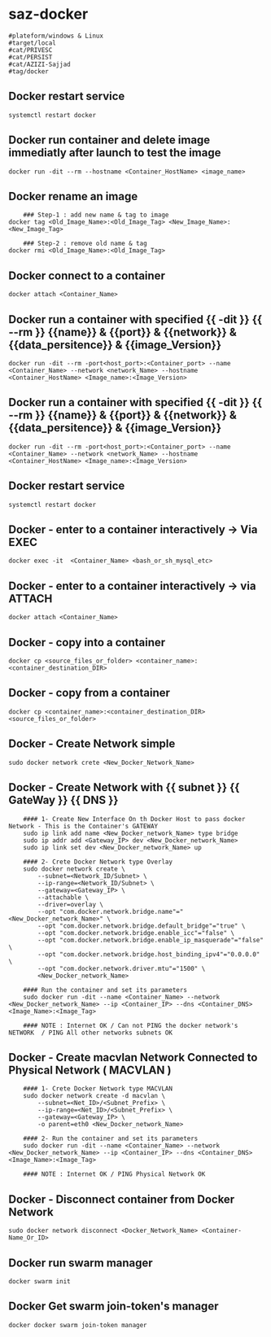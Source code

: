 # saz-docker
```
#plateform/windows & Linux
#target/local
#cat/PRIVESC
#cat/PERSIST
#cat/AZIZI-Sajjad
#tag/docker
```

## Docker restart service
```
systemctl restart docker
```


## Docker run container  and delete image immediatly after launch to test the image
```
docker run -dit --rm --hostname <Container_HostName> <image_name>
```


## Docker rename an image 
```
    ### Step-1 : add new name & tag to image
docker tag <Old_Image_Name>:<Old_Image_Tag> <New_Image_Name>:<New_Image_Tag>

    ### Step-2 : remove old name & tag
docker rmi <Old_Image_Name>:<Old_Image_Tag>
```


## Docker connect to a container
```
docker attach <Container_Name>
```


## Docker run a container with specified {{ -dit }} {{ --rm }} {{name}} & {{port}} & {{network}} & {{data_persitence}} & {{image_Version}}
```
docker run -dit --rm -port<host_port>:<Container_port> --name <Container_Name> --network <network_Name> --hostname <Container_HostName> <Image_name>:<Image_Version>
```


## Docker run a container with specified {{ -dit }} {{ --rm }} {{name}} & {{port}} & {{network}} & {{data_persitence}} & {{image_Version}}
```
docker run -dit --rm -port<host_port>:<Container_port> --name <Container_Name> --network <network_Name> --hostname <Container_HostName> <Image_name>:<Image_Version>
```


## Docker restart service
```
systemctl restart docker
```


## Docker - enter to a container  interactively -> Via EXEC  
```
docker exec -it  <Container_Name> <bash_or_sh_mysql_etc>
```


## Docker - enter to a container  interactively -> via ATTACH
```
docker attach <Container_Name>
```


## Docker - copy into a container
```
docker cp <source_files_or_folder> <container_name>:<container_destination_DIR>
```


## Docker - copy from a container
```
docker cp <container_name>:<container_destination_DIR> <source_files_or_folder>
```


## Docker - Create Network simple
```
sudo docker network crete <New_Docker_Network_Name>
```


## Docker - Create Network with {{ subnet }} {{ GateWay }} {{ DNS }}
```
    #### 1- Create New Interface On th Docker Host to pass docker Network - This is the Container's GATEWAY 
    sudo ip link add name <New_Docker_network_Name> type bridge
    sudo ip addr add <Gateway_IP> dev <New_Docker_network_Name>
    sudo ip link set dev <New_Docker_network_Name> up

    #### 2- Crete Docker Network type Overlay
    sudo docker network create \
        --subnet=<Network_ID/Subnet> \
        --ip-range=<Network_ID/Subnet> \
        --gateway=<Gateway_IP> \
        --attachable \
        --driver=overlay \
        --opt "com.docker.network.bridge.name"="<New_Docker_network_Name>" \
        --opt "com.docker.network.bridge.default_bridge"="true" \
        --opt "com.docker.network.bridge.enable_icc"="false" \
        --opt "com.docker.network.bridge.enable_ip_masquerade"="false" \
        --opt "com.docker.network.bridge.host_binding_ipv4"="0.0.0.0" \
        --opt "com.docker.network.driver.mtu"="1500" \
        <New_Docker_network_Name>
    
    #### Run the container and set its parameters
    sudo docker run -dit --name <Container_Name> --network <New_Docker_network_Name> --ip <Container_IP> --dns <Container_DNS> <Image_Name>:<Image_Tag>

    #### NOTE : Internet OK / Can not PING the docker network's NETWORK  / PING All other networks subnets OK 
```


## Docker - Create macvlan Network Connected to Physical Network ( MACVLAN )
```
    #### 1- Crete Docker Network type MACVLAN
    sudo docker network create -d macvlan \
        --subnet=<Net_ID>/<Subnet_Prefix> \
        --ip-range=<Net_ID>/<Subnet_Prefix> \
        --gateway=<Gateway_IP> \
        -o parent=eth0 <New_Docker_network_Name>
    
    #### 2- Run the container and set its parameters
    sudo docker run -dit --name <Container_Name> --network <New_Docker_network_Name> --ip <Container_IP> --dns <Container_DNS> <Image_Name>:<Image_Tag>

    #### NOTE : Internet OK / PING Physical Network OK 
```


## Docker - Disconnect container from Docker Network 
```
sudo docker network disconnect <Docker_Network_Name> <Container-Name_Or_ID>
```


## Docker run swarm manager
```
docker swarm init
```


## Docker Get swarm join-token's manager
```
docker docker swarm join-token manager
```


